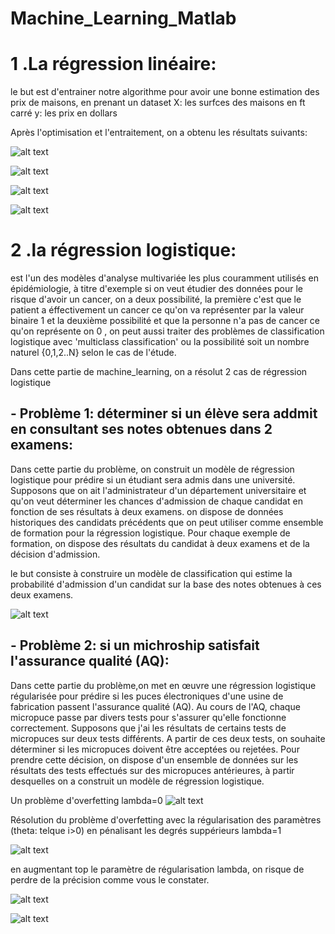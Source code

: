 # Machine_Learning_Matlab


# 1 .La régression linéaire: 
le but est d'entrainer notre algorithme pour avoir une bonne estimation des prix de maisons, en prenant un dataset 
X: les surfces des maisons en ft carré 
y: les prix en dollars

Après l'optimisation et l'entraitement, on a obtenu les résultats suivants:

![alt text](https://github.com/Koussailakadi/Machine_Learning_Matlab/blob/master/Regression_Lineare/cap1.PNG?raw=true)


![alt text](https://github.com/Koussailakadi/Machine_Learning_Matlab/blob/master/Regression_Lineare/cap2.PNG?raw=true)


![alt text](https://github.com/Koussailakadi/Machine_Learning_Matlab/blob/master/Regression_Lineare/cap3.PNG?raw=true)


![alt text](https://github.com/Koussailakadi/Machine_Learning_Matlab/blob/master/Regression_Lineare/cap4.PNG?raw=true)


# 2 .la régression logistique:
est l'un des modèles d'analyse multivariée les plus couramment utilisés en épidémiologie, à titre d'exemple si on veut étudier des 
données pour le risque d'avoir un cancer, on a deux possibilité, la première c'est que le patient a éffectivement un cancer ce qu'on 
va représenter par la valeur binaire 1 et la deuxième possibilité et que la personne n'a pas de cancer ce qu'on représente on 0 , on peut 
aussi traiter des problèmes de classification logistique avec 'multiclass classification' ou la possibilité soit un nombre naturel {0,1,2..N}
selon le cas de l'étude.

Dans cette partie de machine_learning, on a résolut 2 cas de régression logistique 

## - Problème 1: déterminer si un élève sera addmit en consultant ses notes obtenues dans 2 examens:
Dans cette partie du problème, on construit un modèle de régression logistique pour prédire si un étudiant sera admis dans une université. Supposons que on ait l'administrateur d'un département universitaire et qu'on veut déterminer les chances d'admission de chaque candidat en fonction de ses résultats à deux examens. on dispose de données historiques des candidats précédents que on peut utiliser comme ensemble de formation pour la régression logistique. Pour chaque exemple de formation, on dispose des résultats du candidat à deux examens et de la décision d'admission.

le but consiste à construire un modèle de classification qui estime la probabilité d'admission d'un candidat sur la base des notes obtenues à ces deux examens. 


![alt text](https://github.com/Koussailakadi/Machine_Learning_Matlab/blob/master/Logistic_regression/cap1.PNG?raw=true)


## - Problème 2:  si un michroship satisfait l'assurance qualité (AQ): 
Dans cette partie du problème,on met en œuvre une régression logistique régularisée pour prédire si les puces électroniques d'une usine de fabrication passent l'assurance qualité (AQ). Au cours de l'AQ, chaque micropuce passe par divers tests pour s'assurer qu'elle fonctionne correctement. Supposons que j'ai les résultats de certains tests de micropuces sur deux tests différents. A partir de ces deux tests, on souhaite déterminer si les micropuces doivent être acceptées ou rejetées. Pour prendre cette décision, on  dispose d'un ensemble de données sur les résultats des tests effectués sur des micropuces antérieures, à partir desquelles on a construit un modèle de régression logistique.

Un problème d'overfetting  lambda=0
![alt text](https://github.com/Koussailakadi/Machine_Learning_Matlab/blob/master/Logistic_regression/cap2.PNG?raw=true)


Résolution du problème d'overfetting avec la régularisation des paramètres  (theta: telque i>0) en pénalisant les degrés
suppérieurs  lambda=1


![alt text](https://github.com/Koussailakadi/Machine_Learning_Matlab/blob/master/Logistic_regression/cap3.PNG?raw=true)


en augmentant top le paramètre de régularisation lambda, on risque de perdre de la précision comme vous le constater. 


![alt text](https://github.com/Koussailakadi/Machine_Learning_Matlab/blob/master/Logistic_regression/cap4.PNG?raw=true)

![alt text](https://github.com/Koussailakadi/Machine_Learning_Matlab/blob/master/Logistic_regression/cap5.PNG?raw=true)

